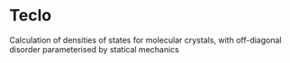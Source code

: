 Teclo
=====

Calculation of densities of states for molecular crystals, with off-diagonal disorder parameterised by statical mechanics
